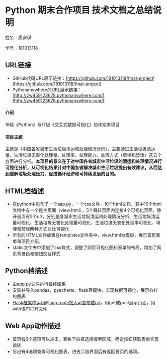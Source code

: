 # Python 期末合作项目 技术文档之总结说明
姓名：麦安琪

学号：181013118
## URL链接
* GitHub代码URL展示链接：[https://github.com/181013118/final-project](https://github.com/181013118/final-project)
* Pythonanywhere的URL展示链接：[http://zw459123678.pythonanywhere.com/](http://zw459123678.pythonanywhere.com/)

#### 介绍
18级《Python》与17级《交互式数据可视化》协作期末项目

#### 项目主题
主题是《中国各省城市生活垃圾清运和处理情况分析》，主要通过生活垃圾清运量、生活垃圾无害化处理量、处理率、处理能力、处理方式（填埋和焚烧）这五个方面进行分析。**本项目的意义在于对中国各省城市生活垃圾的清运和处理情况进行可视化分析，从可视化结果针对中国各省解决城市生活垃圾提出有效建议，从而达到缓解垃圾处理压力、促进循环经济和可持续发展的目的。**

## HTML档描述
* 在python中包含了一个aap.py，一个css文件，10个html文档，其中10个html文档中有一个是主页面（view.html），5个跳转页面内连接4个可视化页面。除开首页有5个url，分别是各城市生活垃圾清运和处理情况分析、生活垃圾清运量可视化、生活垃圾无害化处理量可视化、生活垃圾无害化处理率可视化、填埋和焚烧两种方式对比可视化
* 所有的HTML文件放置在templates文件夹中，view.html为模板，展示首页表单和项目介绍。
* static文件夹中添加了css样式，调整了网页可视化图和表单的布局，增加了网页背景色和按钮交互样式

## Python档描述
* 由app.py文件运行最终结果
* 安装并导入pandas、pyecharts、flask等模块，实现数据可视化，展示各样的图表
* Flask框架中运用@app.route加入可变参数url，用get或post展示页面，用with语句打开文件


## Web App动作描述
* 首页有5个选项可以点击，表格下拉框选择搜索区域，确定按钮获取表单实现跳转
* 另设有4选项查看可视化图表，进去二级界面后有返回首页的选项。
